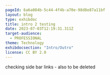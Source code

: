 ```yaml
---
pageId: 6a6a084b-5c44-4f4b-a70e-98d8e87a11bf
layout: blog
type: exhibdoc
title: intro 2 testing
date: 2023-07-03T12:19:31.311Z
target-audience:
  - PROFESSIONAL
theme: Technology
exhibdocsection: "Intro/Outro"
license: CC BY 2.0
---
```

checking side bar links - also to be deleted
